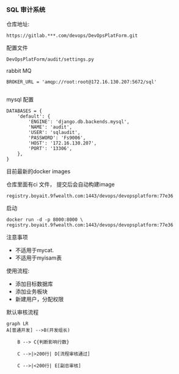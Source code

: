 ### SQL 审计系统

仓库地址:

```
https://gitlab.***.com/devops/DevOpsPlatForm.git
```



配置文件

```
DevOpsPlatForm/audit/settings.py
```



rabbit MQ

```
BROKER_URL = 'amqp://root:root@172.16.130.207:5672/sql'


```



mysql 配置

```
DATABASES = {
    'default': {
        'ENGINE': 'django.db.backends.mysql',
        'NAME': 'audit',
        'USER': 'sqlaudit',
        'PASSWORD': 'Fs9006',
        'HOST': '172.16.130.207',
        'PORT': '13306',
    },
}
```





目前最新的docker images

 仓库里面有ci 文件， 提交后会自动构建image

 ```
registry.boyait.9fwealth.com:1443/devops/devopsplatform:77e36
 ```

启动

```
docker run -d -p 8000:8000 \
registry.boyait.9fwealth.com:1443/devops/devopsplatform:77e36
```



注意事项

* 不适用于mycat.
* 不适用于myisam表



使用流程:

* 添加目标数据库
* 添加业务板块
* 新建用户，分配权限

默认审核流程

```mermaid
graph LR
A[普通开发] -->B(开发组长)

    B --> C{判断影响行数}

    C -->|>200行| D[流程审核通过]

    C -->|<200行| E[副总审核]
```

